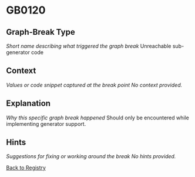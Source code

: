 # GB0120

## Graph-Break Type
*Short name describing what triggered the graph break*
Unreachable sub-generator code

## Context
*Values or code snippet captured at the break point*
*No context provided.*

## Explanation
*Why this specific graph break happened*
Should only be encountered while implementing generator support.

## Hints
*Suggestions for fixing or working around the break*
*No hints provided.*



[Back to Registry](../index.md)
